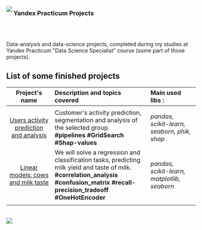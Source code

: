 <img src='https://habrastorage.org/getpro/habr/company/efc/896/ec9/efc896ec91620ce506267a64312c6f41.png'
align='left'/>
<h3>Yandex Practicum Projects</h3><br><br>

Data-analysis and data-science projects, completed during my studies at Yandex Practicum "Data Science Specialist" course (some part of those projects).

## List of some finished projects

| Project's name | Description and topics covered| Main used libs :| 
| :--------: | :------------| :---------------------- |
|  |||
| [Users activity prediction and analysis](project_06_users_activity_prediction_analysis) | Customer's activity prediction, segmentation and analysis of the selected group.<br><b>#pipelines #GridSearch #Shap-values</b>| *pandas, scikit-learn, seaborn, phik, shap* |
| [Linear models: cows and milk taste](project_05_cows_and_milk_taste) | We will solve a regression and classification tasks, predicting milk yield and taste of milk.<br><b>#correlation_analysis #confusion_matrix #recall-precision_tradeoff #OneHotEncoder</b>|*pandas, scikit-learn, matplotlib, seaborn*|
|  |  |

<br>
<img src='https://downloader.disk.yandex.ru/preview/94034d6c1cf8d511771f4940f1cdb66468f1403706f4a1509e8f554925a521f8/67fdaed6/9Plux66xoxhwUlxgsAtA9T336CTKDxweWhrE9dcmgwchQ718ZOQVhQom1QunUlATdOsJ3WAmFGe2w4-GHQHy4g%3D%3D?uid=0&filename=2025-04-14_23-54-47.png&disposition=inline&hash=&limit=0&content_type=image%2Fpng&owner_uid=0&tknv=v2&size=890x890'>

